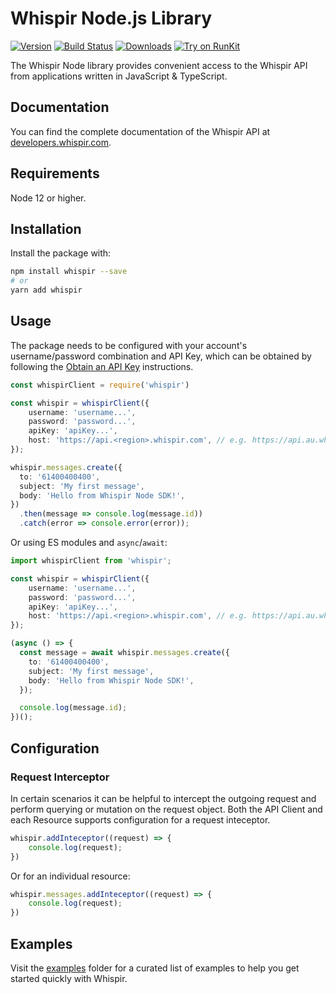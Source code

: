 # Whispir Node.js Library

[![Version](https://img.shields.io/npm/v/whispir.svg)](https://www.npmjs.org/package/whispir)
[![Build Status](https://github.com/whispir/whispir-node/actions/workflows/ci.yml/badge.svg?branch=main)](https://github.com/whispir/whispir-node/actions?query=branch%3Amain)
[![Downloads](https://img.shields.io/npm/dm/whispir.svg)](https://www.npmjs.com/package/whispir)
[![Try on RunKit](https://badge.runkitcdn.com/whispir.svg)](https://runkit.com/npm/whispir)

The Whispir Node library provides convenient access to the Whispir API from applications written in JavaScript & TypeScript.

## Documentation
You can find the complete documentation of the Whispir API at [developers.whispir.com](https://developers.whispir.com/).

## Requirements

Node 12 or higher.

## Installation

Install the package with:

```sh
npm install whispir --save
# or
yarn add whispir
```

## Usage

The package needs to be configured with your account's username/password combination and API Key, which can be obtained by following the [Obtain an API Key](https://developers.whispir.com/2a21cad9e5da7-authentication#obtain-an-api-key) instructions.

```ts
const whispirClient = require('whispir')

const whispir = whispirClient({
    username: 'username...',
    password: 'password...',
    apiKey: 'apiKey...',
    host: 'https://api.<region>.whispir.com', // e.g. https://api.au.whispir.com
});

whispir.messages.create({
  to: '61400400400',
  subject: 'My first message',
  body: 'Hello from Whispir Node SDK!',
})
  .then(message => console.log(message.id))
  .catch(error => console.error(error));
```

Or using ES modules and `async`/`await`:

```ts
import whispirClient from 'whispir';

const whispir = whispirClient({
    username: 'username...',
    password: 'password...',
    apiKey: 'apiKey...',
    host: 'https://api.<region>.whispir.com', // e.g. https://api.au.whispir.com
});

(async () => {
  const message = await whispir.messages.create({
    to: '61400400400',
    subject: 'My first message',
    body: 'Hello from Whispir Node SDK!',
  });

  console.log(message.id);
})();
```
## Configuration

### Request Interceptor

In certain scenarios it can be helpful to intercept the outgoing request and perform querying or mutation on the request object. Both the API Client and each Resource supports configuration for a request inteceptor.

```ts
whispir.addInteceptor((request) => {
    console.log(request);
})
```

Or for an individual resource:

```ts
whispir.messages.addInteceptor((request) => {
    console.log(request);
})
```

## Examples

Visit the [examples](./examples) folder for a curated list of examples to help you get started quickly with Whispir.
